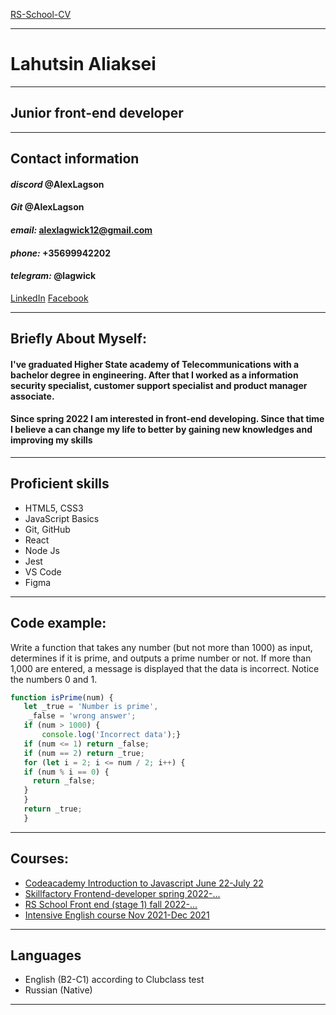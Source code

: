 [RS-School-CV](https://github.com/AlexLagson/rsschool-cv/)
___
# **Lahutsin Aliaksei**

___
## **Junior front-end developer**
___
  ## **Contact information**
  #### *discord* @AlexLagson
  #### *Git* @AlexLagson
  #### *email:* alexlagwick12@gmail.com
  #### *phone:* +35699942202
  #### *telegram:* @lagwick
  [LinkedIn](https://www.linkedin.com/in/aliaksei-lahutsin-95195783/)
  [Facebook](https://www.facebook.com/profile.php?id=100078013893259)
  ___
  ## **Briefly About Myself:**
  #### I've graduated Higher State academy of Telecommunications with a bachelor degree in engineering. After that I worked as a information security specialist, customer support specialist and product manager associate. 
  
  #### Since spring 2022 I am interested in front-end developing. Since that time I believe a can change my life to better by gaining new knowledges and improving my skills
___
## **Proficient skills**
* HTML5, CSS3
* JavaScript Basics
* Git, GitHub
* React
* Node Js
* Jest
* VS Code
* Figma
 ___
## **Code example:**
Write a function that takes any number (but not more than 1000) as input, determines if it is prime,
 and outputs a prime number or not. If more than 1,000 are entered, a message is displayed that the data is incorrect. Notice the numbers 0 and 1.
 ``` Javascript
function isPrime(num) {
    let _true = 'Number is prime',
     _false = 'wrong answer'; 
    if (num > 1000) {
        console.log('Incorrect data');}
    if (num <= 1) return _false;
    if (num == 2) return _true;
    for (let i = 2; i <= num / 2; i++) {
    if (num % i == 0) {
      return _false;
    }
    }
    return _true;
    }
 ```
 ___
 ## **Courses:**
 * [Codeacademy Introduction to Javascript June 22-July 22](https://codecademy.com/courses/introduction-to-javascript/)
* [Skillfactory Frontend-developer spring 2022-...](https://skillfactory.ru/frontend-razrabotchik)
* [RS School Front end (stage 1) fall 2022-...](https://rs.school/)
* [Intensive English course Nov 2021-Dec 2021](https://clubclass.com/)
___
## **Languages**
* English (B2-C1) according to Clubclass test 
* Russian (Native)   
___

